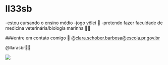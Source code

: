 # ll33sb
-estou cursando o ensino médio
-jogo vôlei 🏐
-pretendo fazer faculdade de medicina veterinária/biologia marinha 🐾🦭

###entre em contato comigo 💨
@clara.schober.barbosa@escola.pr.gov.br

@llarasbr🎀🫧

![](https://tenor.com/pt-BR/view/boiadeira-ana-flavia-castela-ana-castela-ana-gif-18054462508153116437)
